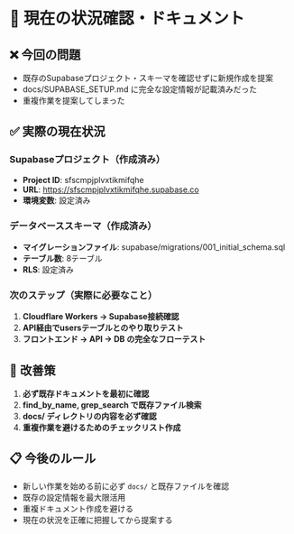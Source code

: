 # 🚨 現在の状況確認・ドキュメント

## ❌ 今回の問題
- 既存のSupabaseプロジェクト・スキーマを確認せずに新規作成を提案
- docs/SUPABASE_SETUP.md に完全な設定情報が記載済みだった
- 重複作業を提案してしまった

## ✅ 実際の現在状況

### Supabaseプロジェクト（作成済み）
- **Project ID**: sfscmpjplvxtikmifqhe
- **URL**: https://sfscmpjplvxtikmifqhe.supabase.co
- **環境変数**: 設定済み

### データベーススキーマ（作成済み）
- **マイグレーションファイル**: supabase/migrations/001_initial_schema.sql
- **テーブル数**: 8テーブル
- **RLS**: 設定済み

### 次のステップ（実際に必要なこと）
1. **Cloudflare Workers → Supabase接続確認**
2. **API経由でusersテーブルとのやり取りテスト**
3. **フロントエンド → API → DB の完全なフローテスト**

## 🔧 改善策
1. **必ず既存ドキュメントを最初に確認**
2. **find_by_name, grep_search で既存ファイル検索**
3. **docs/ ディレクトリの内容を必ず確認**
4. **重複作業を避けるためのチェックリスト作成**

## 📋 今後のルール
- 新しい作業を始める前に必ず `docs/` と既存ファイルを確認
- 既存の設定情報を最大限活用
- 重複ドキュメント作成を避ける
- 現在の状況を正確に把握してから提案する
